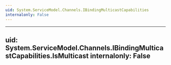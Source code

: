 ```yaml
---
uid: System.ServiceModel.Channels.IBindingMulticastCapabilities
internalonly: False
---
```


---
uid: System.ServiceModel.Channels.IBindingMulticastCapabilities.IsMulticast
internalonly: False
---
